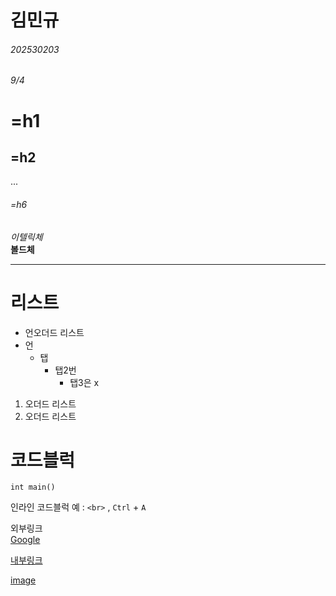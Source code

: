 # 김민규
###### 202530203
###### 9/4

# =h1
## =h2
...
###### =h6

*이텔릭체* <br>
**볼드체**

---
# 리스트
* 언오더드 리스트
* 언
    * 탭
        * 탭2번
            * 탭3은 x

1. 오더드 리스트
4. 오더드 리스트

# 코드블럭
```
int main()
```

인라인 코드블럭 예 : `<br>` , `Ctrl` + `A`

외부링크 <br>
[Google](https://google.com)

[내부링크](#h1)

[image](./20231027090450_wfludeql.png)


